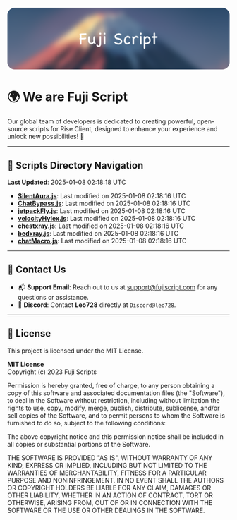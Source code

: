 ![Banner](.github/b.webp)

# 🌍 **We are Fuji Script**

Our global team of developers is dedicated to creating powerful, open-source scripts for Rise Client, designed to enhance your experience and unlock new possibilities! 🌟

---
<!-- SCRIPTS_NAVIGATION_START -->
## 📂 **Scripts Directory Navigation**

**Last Updated**: 2025-01-08 02:18:18 UTC

- **[SilentAura.js](scripts/SilentAura.js)**: Last modified on 2025-01-08 02:18:16 UTC
- **[ChatBypass.js](scripts/ChatBypass.js)**: Last modified on 2025-01-08 02:18:16 UTC
- **[jetpackFly.js](scripts/jetpackFly.js)**: Last modified on 2025-01-08 02:18:16 UTC
- **[velocityHylex.js](scripts/velocityHylex.js)**: Last modified on 2025-01-08 02:18:16 UTC
- **[chestxray.js](scripts/chestxray.js)**: Last modified on 2025-01-08 02:18:16 UTC
- **[bedxray.js](scripts/bedxray.js)**: Last modified on 2025-01-08 02:18:16 UTC
- **[chatMacro.js](scripts/chatMacro.js)**: Last modified on 2025-01-08 02:18:16 UTC

<!-- SCRIPTS_NAVIGATION_END -->

---

## 💬 **Contact Us**  
- 📬 **Support Email**: Reach out to us at [support@fujiscript.com](mailto:support@fujiscript.com) for any questions or assistance.  
- 💬 **Discord**: Contact **Leo728** directly at `Discord@leo728`.

---

## 📜 **License**

This project is licensed under the MIT License.  

**MIT License**  
Copyright (c) 2023 Fuji Scripts  

Permission is hereby granted, free of charge, to any person obtaining a copy of this software and associated documentation files (the "Software"), to deal in the Software without restriction, including without limitation the rights to use, copy, modify, merge, publish, distribute, sublicense, and/or sell copies of the Software, and to permit persons to whom the Software is furnished to do so, subject to the following conditions:  

The above copyright notice and this permission notice shall be included in all copies or substantial portions of the Software.  

THE SOFTWARE IS PROVIDED "AS IS", WITHOUT WARRANTY OF ANY KIND, EXPRESS OR IMPLIED, INCLUDING BUT NOT LIMITED TO THE WARRANTIES OF MERCHANTABILITY, FITNESS FOR A PARTICULAR PURPOSE AND NONINFRINGEMENT. IN NO EVENT SHALL THE AUTHORS OR COPYRIGHT HOLDERS BE LIABLE FOR ANY CLAIM, DAMAGES OR OTHER LIABILITY, WHETHER IN AN ACTION OF CONTRACT, TORT OR OTHERWISE, ARISING FROM, OUT OF OR IN CONNECTION WITH THE SOFTWARE OR THE USE OR OTHER DEALINGS IN THE SOFTWARE.  
